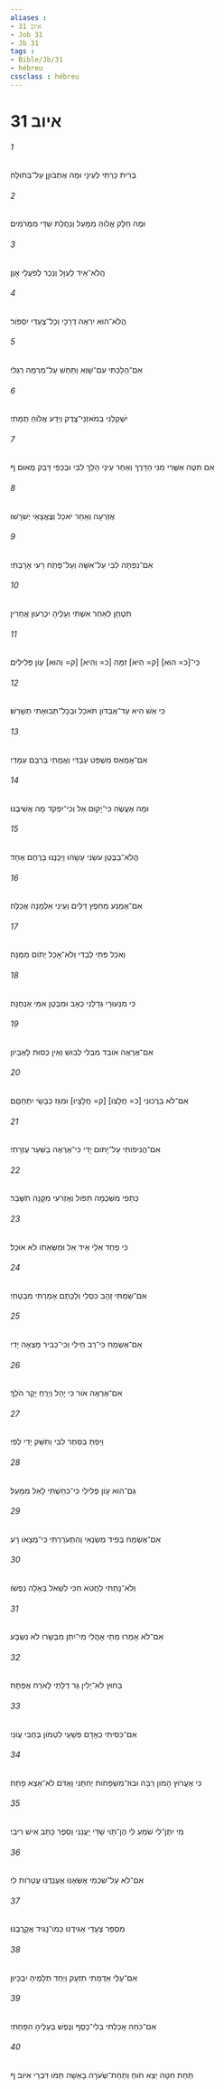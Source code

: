 ```yaml
---
aliases : 
- איוב 31
- Job 31
- Jb 31
tags : 
- Bible/Jb/31
- hébreu
cssclass : hébreu
---
```


# איוב 31

###### 1
בְּרִית כָּרַתִּי לְעֵינָי וּמָה אֶתְבֹּוןֵן עַל־בְּתוּלָה׃
###### 2
וּמֶה חֵלֶק אֱלֹוהַּ מִמָּעַל וְנַחֲלַת שַׁדַּי מִמְּרֹמִים׃
###### 3
הֲלֹא־אֵיד לְעַוָּל וְנֵכֶר לְפֹעֲלֵי אָוֶן׃
###### 4
הֲלֹא־הוּא יִרְאֶה דְרָכָי וְכָל־צְעָדַי יִסְפֹּור׃
###### 5
אִם־הָלַכְתִּי עִם־שָׁוְא וַתַּחַשׁ עַל־מִרְמָה רַגְלִי׃
###### 6
יִשְׁקְלֵנִי בְמֹאזְנֵי־צֶדֶק וְיֵדַע אֱלֹוהַּ תֻּמָּתִי׃
###### 7
אִם תִּטֶּה אַשֻּׁרִי מִנִּי הַדָּרֶךְ וְאַחַר עֵינַי הָלַךְ לִבִּי וּבְכַפַּי דָּבַק מֻאוּם׃ ף
###### 8
אֶזְרְעָה וְאַחֵר יֹאכֵל וְצֶאֱצָאַי יְשֹׁרָשׁוּ׃
###### 9
אִם־נִפְתָּה לִבִּי עַל־אִשָּׁה וְעַל־פֶּתַח רֵעִי אָרָבְתִּי׃
###### 10
תִּטְחַן לְאַחֵר אִשְׁתִּי וְעָלֶיהָ יִכְרְעוּן אֲחֵרִין׃
###### 11
כִּי־[כ= הוּא] [ק= הִיא] זִמָּה [כ= וְהִיא] [ק= וְהוּא] עָוֹן פְּלִילִים׃
###### 12
כִּי אֵשׁ הִיא עַד־אֲבַדֹּון תֹּאכֵל וּבְכָל־תְּבוּאָתִי תְשָׁרֵשׁ׃
###### 13
אִם־אֶמְאַס מִשְׁפַּט עַבְדִּי וַאֲמָתִי בְּרִבָם עִמָּדִי׃
###### 14
וּמָה אֶעֱשֶׂה כִּי־יָקוּם אֵל וְכִי־יִפְקֹד מָה אֲשִׁיבֶנּוּ׃
###### 15
הֲלֹא־בַבֶּטֶן עֹשֵׂנִי עָשָׂהוּ וַיְכֻנֶנּוּ בָּרֶחֶם אֶחָד׃
###### 16
אִם־אֶמְנַע מֵחֵפֶץ דַּלִּים וְעֵינֵי אַלְמָנָה אֲכַלֶּה׃
###### 17
וְאֹכַל פִּתִּי לְבַדִּי וְלֹא־אָכַל יָתֹום מִמֶּנָּה׃
###### 18
כִּי מִנְּעוּרַי גְּדֵלַנִי כְאָב וּמִבֶּטֶן אִמִּי אַנְחֶנָּה׃
###### 19
אִם־אֶרְאֶה אֹובֵד מִבְּלִי לְבוּשׁ וְאֵין כְּסוּת לָאֶבְיֹון׃
###### 20
אִם־לֹא בֵרֲכוּנִי [כ= חֲלָצֹו] [ק= חֲלָצָיו] וּמִגֵּז כְּבָשַׂי יִתְחַםָּם׃
###### 21
אִם־הֲנִיפֹותִי עַל־יָתֹום יָדִי כִּי־אֶרְאֶה בַשַּׁעַר עֶזְרָתִי׃
###### 22
כְּתֵפִי מִשִּׁכְמָה תִפֹּול וְאֶזְרֹעִי מִקָּנָה תִשָּׁבֵר׃
###### 23
כִּי פַחַד אֵלַי אֵיד אֵל וּמִשְּׂאֵתֹו לֹא אוּכָל׃
###### 24
אִם־שַׂמְתִּי זָהָב כִּסְלִי וְלַכֶּתֶם אָמַרְתִּי מִבְטַחִי׃
###### 25
אִם־אֶשְׂמַח כִּי־רַב חֵילִי וְכִי־כַבִּיר מָצְאָה יָדִי׃
###### 26
אִם־אֶרְאֶה אֹור כִּי יָהֵל וְיָרֵחַ יָקָר הֹלֵךְ׃
###### 27
וַיִּפְתְּ בַּסֵּתֶר לִבִּי וַתִּשַּׁק יָדִי לְפִי׃
###### 28
גַּם־הוּא עָוֹן פְּלִילִי כִּי־כִחַשְׁתִּי לָאֵל מִמָּעַל׃
###### 29
אִם־אֶשְׂמַח בְּפִיד מְשַׂנְאִי וְהִתְעֹרַרְתִּי כִּי־מְצָאֹו רָע׃
###### 30
וְלֹא־נָתַתִּי לַחֲטֹא חִכִּי לִשְׁאֹל בְּאָלָה נַפְשֹׁו׃
###### 31
אִם־לֹא אָמְרוּ מְתֵי אָהֳלִי מִי־יִתֵּן מִבְּשָׂרֹו לֹא נִשְׂבָּע׃
###### 32
בַּחוּץ לֹא־יָלִין גֵּר דְּלָתַי לָאֹרַח אֶפְתָּח׃
###### 33
אִם־כִּסִּיתִי כְאָדָם פְּשָׁעָי לִטְמֹון בְּחֻבִּי עֲוֹנִי׃
###### 34
כִּי אֶעֱרֹוץ הָמֹון רַבָּה וּבוּז־מִשְׁפָּחֹות יְחִתֵּנִי וָאֶדֹּם לֹא־אֵצֵא פָתַח׃
###### 35
מִי יִתֶּן־לִי שֹׁמֵעַ לִי הֶן־תָּוִי שַׁדַּי יַעֲנֵנִי וְסֵפֶר כָּתַב אִישׁ רִיבִי׃
###### 36
אִם־לֹא עַל־שִׁכְמִי אֶשָּׂאֶנּוּ אֶעֶנְדֶנּוּ עֲטָרֹות לִי׃
###### 37
מִסְפַּר צְעָדַי אַגִּידֶנּוּ כְּמֹו־נָגִיד אֲקָרֲבֶנּוּ׃
###### 38
אִם־עָלַי אַדְמָתִי תִזְעָק וְיַחַד תְּלָמֶיהָ יִבְכָּיוּן׃
###### 39
אִם־כֹּחָהּ אָכַלְתִּי בְלִי־כָסֶף וְנֶפֶשׁ בְּעָלֶיהָ הִפָּחְתִּי׃
###### 40
תַּחַת חִטָּה יֵצֵא חֹוחַ וְתַחַת־שְׂעֹרָה בָאְשָׁה תַּמּוּ דִּבְרֵי אִיֹּוב׃ ף
